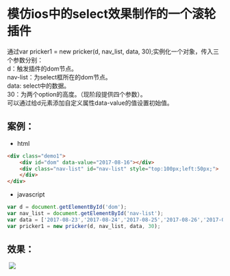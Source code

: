 # 模仿ios中的select效果制作的一个滚轮插件
通过var pricker1 = new pricker(d, nav_list, data, 30);实例化一个对象，传入三个参数分别：<br/>
d：触发插件的dom节点。<br/>
nav-list：为select框所在的dom节点。<br/>
data: select中的数据。<br/>
30：为两个option的高度。（现阶段提供四个参数）。<br/>
可以通过给d元素添加自定义属性data-value的值设置初始值。
## 案例：
* html
```html
<div class="demo1">
	<div id="dom" data-value="2017-08-16"></div>
	<div class="nav-list" id="nav-list" style="top:100px;left:50px;">
	</div>
</div>
```
* javascript
```javascript
var d = document.getElementById('dom');
var nav_list = document.getElementById('nav-list');
var data = ['2017-08-23','2017-08-24','2017-08-25','2017-08-26','2017-08-27','2017-08-28','2017-08-29','2017-08-30','2017-08-31','2017-09-01','2017-09-02','2017-09-03','2017-09-04','2017-09-05','2017-09-06','2017-09-07','2017-09-08','2017-09-09','2017-09-10','2017-09-11','2017-09-12','2017-09-13','2017-09-14','2017-09-15','2017-09-16','2017-09-17','2017-09-18','2017-09-19'];
var pricker1 = new pricker(d, nav_list, data, 30);
```
## 效果：
  ![](https://github.com/erpang123/pricker-dmeo/raw/master/Screenshots/pricker.png)
